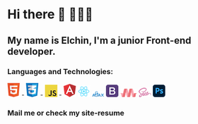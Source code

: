 # Hi there 👋 🙋🏻‍♂️
## My name is Elchin, I'm a junior Front-end developer.
### Languages and Technologies:
![HTML](https://raw.githubusercontent.com/elchinhumbatov/elchinhumbatov/main/icons/html.png "logo") - 
  ![CSS](https://raw.githubusercontent.com/elchinhumbatov/elchinhumbatov/main/icons/css.png) - 
  ![Javascript](https://raw.githubusercontent.com/elchinhumbatov/elchinhumbatov/main/icons/js.png) - 
  ![Angular](https://raw.githubusercontent.com/elchinhumbatov/elchinhumbatov/main/icons/ang.png)
  ![React](https://raw.githubusercontent.com/elchinhumbatov/elchinhumbatov/main/icons/react.png)
  ![AJAX](https://raw.githubusercontent.com/elchinhumbatov/elchinhumbatov/main/icons/ajax.png)
  ![Bootstrap](https://github.com/elchinhumbatov/elchinhumbatov/blob/main/icons/boot.png)
  ![Mat](https://github.com/elchinhumbatov/elchinhumbatov/blob/main/icons/mat.png)
  ![Sass](https://raw.githubusercontent.com/elchinhumbatov/elchinhumbatov/main/icons/sass.png)
  ![PS](https://raw.githubusercontent.com/elchinhumbatov/elchinhumbatov/main/icons/pshop.png) 
### Mail me or check my site-resume

<!--
**elchinhumbatov/elchinhumbatov** is a ✨ _special_ ✨ repository because its `README.md` (this file) appears on your GitHub profile.

Here are some ideas to get you started:

- 🔭 I’m currently working on ...
- 🌱 I’m currently learning ...
- 👯 I’m looking to collaborate on ...
- 🤔 I’m looking for help with ...
- 💬 Ask me about ...
- 📫 How to reach me: ...
- 😄 Pronouns: ...
- ⚡ Fun fact: ...
-->
